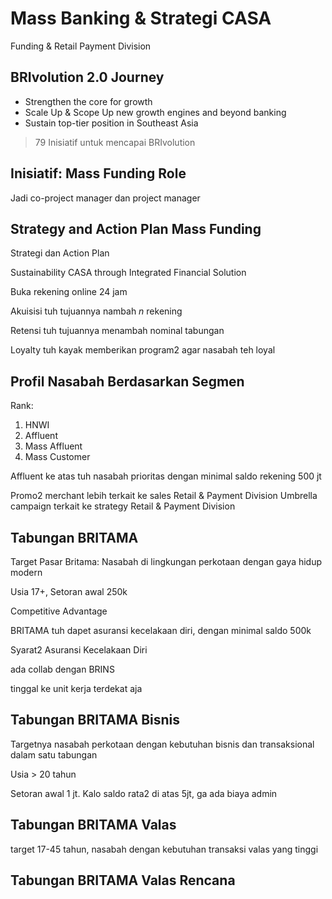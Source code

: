 # Mass Banking & Strategi CASA
Funding & Retail Payment Division

## BRIvolution 2.0 Journey
- Strengthen the core for growth
- Scale Up & Scope Up new growth engines and beyond banking 
- Sustain top-tier position in Southeast Asia

> 79 Inisiatif untuk mencapai BRIvolution

## Inisiatif: Mass Funding Role
Jadi co-project manager dan project manager

## Strategy and Action Plan Mass Funding
Strategi dan Action Plan

Sustainability CASA through Integrated Financial Solution

Buka rekening online 24 jam

Akuisisi tuh tujuannya nambah *n* rekening

Retensi tuh tujuannya menambah nominal tabungan

Loyalty tuh kayak memberikan program2 agar nasabah teh loyal

## Profil Nasabah Berdasarkan Segmen
Rank:
1. HNWI
2. Affluent
3. Mass Affluent
4. Mass Customer

Affluent ke atas tuh nasabah prioritas dengan minimal saldo rekening 500 jt

Promo2 merchant lebih terkait ke sales Retail & Payment Division
Umbrella campaign terkait ke strategy Retail & Payment Division

## Tabungan BRITAMA
Target Pasar Britama: Nasabah di lingkungan perkotaan dengan gaya hidup modern

Usia 17+, Setoran awal 250k

Competitive Advantage

BRITAMA tuh dapet asuransi kecelakaan diri, dengan minimal saldo 500k

Syarat2 Asuransi Kecelakaan Diri

ada collab dengan BRINS

tinggal ke unit kerja terdekat aja

## Tabungan BRITAMA Bisnis
Targetnya nasabah perkotaan dengan kebutuhan bisnis dan transaksional dalam satu tabungan

Usia > 20 tahun

Setoran awal 1 jt. Kalo saldo rata2 di atas 5jt, ga ada biaya admin

## Tabungan BRITAMA Valas
target 17-45 tahun, nasabah dengan kebutuhan transaksi valas yang tinggi

## Tabungan BRITAMA Valas Rencana



